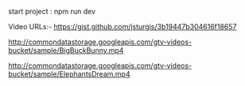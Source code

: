 
start project : npm run dev

Video URLs:- https://gist.github.com/jsturgis/3b19447b304616f18657


http://commondatastorage.googleapis.com/gtv-videos-bucket/sample/BigBuckBunny.mp4

http://commondatastorage.googleapis.com/gtv-videos-bucket/sample/ElephantsDream.mp4


